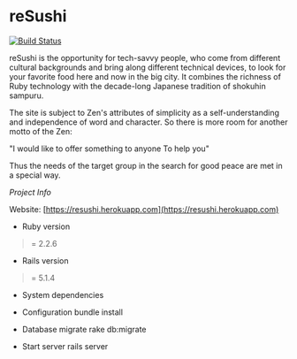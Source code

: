 # reSushi
[![Build Status](https://travis-ci.org/Gilga/reSushi.svg?branch=master)](https://travis-ci.org/Gilga/reSushi)

reSushi is the opportunity for tech-savvy people,
who come from different cultural backgrounds and
bring along different technical devices,
to look for your favorite food here and now in the big city.
It combines the richness of Ruby technology with the decade-long Japanese tradition of shokuhin sampuru.

The site is subject to Zen's attributes of simplicity as a self-understanding and
independence of word and character. So there is more room for another motto of the Zen:

"I would like to offer something to anyone To help you"

Thus the needs of the target group in the search for good peace are met in a special way.

*Project Info*

Website: [https://resushi.herokuapp.com](https://resushi.herokuapp.com)

* Ruby version
>= 2.2.6

* Rails version
>= 5.1.4

* System dependencies

* Configuration
bundle install

* Database migrate
rake db:migrate

* Start server
rails server
